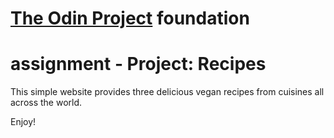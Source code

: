 # [The Odin Project](https://www.theodinproject.com) foundation 
# assignment - **Project: Recipes**

This simple website provides three delicious vegan recipes from cuisines all across the world.

Enjoy!



